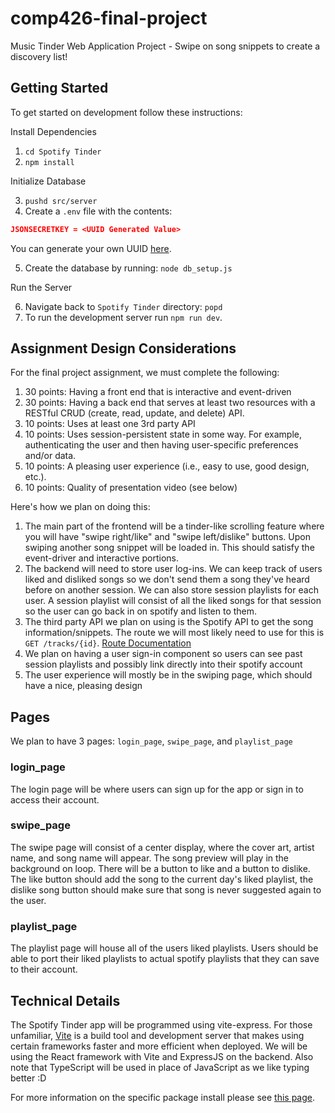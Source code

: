# comp426-final-project

Music Tinder Web Application Project - Swipe on song snippets to create a discovery list!

## Getting Started

To get started on development follow these instructions:

Install Dependencies

1) `cd Spotify Tinder`
2) `npm install`

Initialize Database

3) `pushd src/server`
4) Create a `.env` file with the contents:

```json
JSONSECRETKEY = <UUID Generated Value>
```
You can generate your own UUID [here](https://www.uuidgenerator.net/).

5) Create the database by running: `node db_setup.js`

Run the Server

6) Navigate back to `Spotify Tinder` directory: `popd`
7) To run the development server run `npm run dev`.

## Assignment Design Considerations

For the final project assignment, we must complete the following:

1) 30 points: Having a front end that is interactive and event-driven
2) 30 points: Having a back end that serves at least two resources with a RESTful CRUD (create, read, update, and delete) API.
3) 10 points: Uses at least one 3rd party API
4) 10 points: Uses session-persistent state in some way. For example, authenticating the user and then having user-specific preferences and/or data.
5) 10 points: A pleasing user experience (i.e., easy to use, good design, etc.).
6) 10 points: Quality of presentation video (see below)

Here's how we plan on doing this:

1) The main part of the frontend will be a tinder-like scrolling feature where you will have "swipe right/like" and "swipe left/dislike" buttons. Upon swiping another song snippet will be loaded in. This should satisfy the event-driver and interactive portions.
2) The backend will need to store user log-ins. We can keep track of users liked and disliked songs so we don't send them a song they've heard before on another session. We can also store session playlists for each user. A session playlist will consist of all the liked songs for that session so the user can go back in on spotify and listen to them.
3) The third party API we plan on using is the Spotify API to get the song information/snippets. The route we will most likely need to use for this is `GET /tracks/{id}`. [Route Documentation](https://developer.spotify.com/documentation/web-api/reference/get-track)
4) We plan on having a user sign-in component so users can see past session playlists and possibly link directly into their spotify account
5) The user experience will mostly be in the swiping page, which should have a nice, pleasing design

## Pages

We plan to have 3 pages: `login_page`, `swipe_page`, and `playlist_page`

### login_page

The login page will be where users can sign up for the app or sign in to access their account.

### swipe_page

The swipe page will consist of a center display, where the cover art, artist name, and song name will appear. The song preview will play in the background on loop. There will be a button to like and a button to dislike. The like button should add the song to the current day's liked playlist, the dislike song button should make sure that song is never suggested again to the user.

### playlist_page

The playlist page will house all of the users liked playlists. Users should be able to port their liked playlists to actual spotify playlists that they can save to their account.

## Technical Details

The Spotify Tinder app will be programmed using vite-express. For those unfamiliar, [Vite](https://vitejs.dev/) is a build tool and development server that makes using certain frameworks faster and more efficient when deployed. We will be using the React framework with Vite and ExpressJS on the backend. Also note that TypeScript will be used in place of JavaScript as we like typing better :D

For more information on the specific package install please see [this page](https://www.npmjs.com/package/create-vite-express).